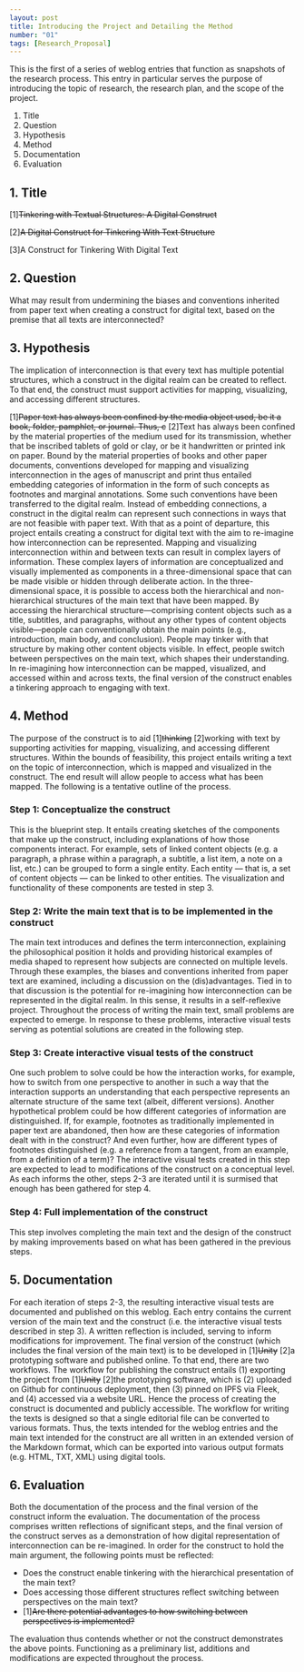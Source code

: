 ```yaml
---
layout: post
title: Introducing the Project and Detailing the Method
number: "01"
tags: [Research_Proposal]
---
```


This is the first of a series of weblog entries that function as snapshots of the research process. This entry in particular serves the purpose of introducing the topic of research, the research plan, and the scope of the project.

1. Title
2. Question
3. Hypothesis
4. Method
5. Documentation
6. Evaluation

## 1. Title

[1]~~Tinkering with Textual Structures: A Digital Construct~~

[2]~~A Digital Construct for Tinkering With Text Structure~~

[3]A Construct for Tinkering With Digital Text

## 2. Question

What may result from undermining the biases and conventions inherited from paper text when creating a construct for digital text, based on the premise that all texts are interconnected?

## 3. Hypothesis

The implication of interconnection is that every text has multiple potential structures, which a construct in the digital realm can be created to reflect. To that end, the construct must support activities for mapping, visualizing, and accessing different structures.

[1]~~Paper text has always been confined by the media object used, be it a book, folder, pamphlet, or journal. Thus, c~~ [2]Text has always been confined by the material properties of the medium used for its transmission, whether that be inscribed tablets of gold or clay, or be it handwritten or printed ink on paper. Bound by the material properties of books and other paper documents, conventions developed for mapping and visualizing interconnection in the ages of manuscript and print thus entailed embedding categories of information in the form of such concepts as footnotes and marginal annotations. Some such conventions have been transferred to the digital realm. Instead of embedding connections, a construct in the digital realm can represent such connections in ways that are not feasible with paper text. With that as a point of departure, this project entails creating a construct for digital text with the aim to re-imagine how interconnection can be represented. Mapping and visualizing interconnection within and between texts can result in complex layers of information. These complex layers of information are conceptualized and visually implemented as components in a three-dimensional space that can be made visible or hidden through deliberate action. In the three-dimensional space, it is possible to access both the hierarchical and non-hierarchical structures of the main text that have been mapped. By accessing the hierarchical structure—comprising content objects such as a title, subtitles, and paragraphs, without any other types of content objects visible—people can conventionally obtain the main points (e.g., introduction, main body, and conclusion). People may tinker with that structure by making other content objects visible. In effect, people switch between perspectives on the main text, which shapes their understanding. In re-imagining how interconnection can be mapped, visualized, and accessed within and across texts, the final version of the construct enables a tinkering approach to engaging with text.

## 4. Method

The purpose of the construct is to aid [1]~~thinking~~ [2]working with text by supporting activities for mapping, visualizing, and accessing different structures. Within the bounds of feasibility, this project entails writing a text on the topic of interconnection, which is mapped and visualized in the construct. The end result will allow people to access what has been mapped. The following is a tentative outline of the process.

### Step 1: Conceptualize the construct

This is the blueprint step. It entails creating sketches of the components that make up the construct, including explanations of how those components interact. For example, sets of linked content objects (e.g. a paragraph, a phrase within a paragraph, a subtitle, a list item, a note on a list, etc.) can be grouped to form a single entity. Each entity — that is, a set of content objects — can be linked to other entities. The visualization and functionality of these components are tested in step 3.

### Step 2: Write the main text that is to be implemented in the construct

The main text introduces and defines the term interconnection, explaining the philosophical position it holds and providing historical examples of media shaped to represent how subjects are connected on multiple levels. Through these examples, the biases and conventions inherited from paper text are examined, including a discussion on the (dis)advantages. Tied in to that discussion is the potential for re-imagining how interconnection can be represented in the digital realm. In this sense, it results in a self-reflexive project. Throughout the process of writing the main text, small problems are expected to emerge. In response to these problems, interactive visual tests serving as potential solutions are created in the following step.

### Step 3: Create interactive visual tests of the construct

One such problem to solve could be how the interaction works, for example, how to switch from one perspective to another in such a way that the interaction supports an understanding that each perspective represents an alternate structure of the same text (albeit, different versions). Another hypothetical problem could be how different categories of information are distinguished. If, for example, footnotes as traditionally implemented in paper text are abandoned, then how are these categories of information dealt with in the construct? And even further, how are different types of footnotes distinguished (e.g. a reference from a tangent, from an example, from a definition of a term)? The interactive visual tests created in this step are expected to lead to modifications of the construct on a conceptual level. As each informs the other, steps 2-3 are iterated until it is surmised that enough has been gathered for step 4.

### Step 4: Full implementation of the construct

This step involves completing the main text and the design of the construct by making improvements based on what has been gathered in the previous steps.

## 5. Documentation

For each iteration of steps 2-3, the resulting interactive visual tests are documented and published on this weblog. Each entry contains the current version of the main text and the construct (i.e. the interactive visual tests described in step 3). A written reflection is included, serving to inform modifications for improvement. The final version of the construct (which includes the final version of the main text) is to be developed in [1]~~Unity~~ [2]a prototyping software and published online. To that end, there are two workflows. The workflow for publishing the construct entails (1) exporting the project from [1]~~Unity~~ [2]the prototyping software, which is (2) uploaded on Github for continuous deployment, then (3) pinned on IPFS via Fleek, and (4) accessed via a website URL. Hence the process of creating the construct is documented and publicly accessible. The workflow for writing the texts is designed so that a single editorial file can be converted to various formats. Thus, the texts intended for the weblog entries and the main text intended for the construct are all written in an extended version of the Markdown format, which can be exported into various output formats (e.g. HTML, TXT, XML) using digital tools.

## 6. Evaluation

Both the documentation of the process and the final version of the construct inform the evaluation. The documentation of the process comprises written reflections of significant steps, and the final version of the construct serves as a demonstration of how digital representation of interconnection can be re-imagined. In order for the construct to hold the main argument, the following points must be reflected:

- Does the construct enable tinkering with the hierarchical presentation of the main text?
- Does accessing those different structures reflect switching between perspectives on the main text?
- [1]~~Are there potential advantages to how switching between perspectives is implemented?~~

The evaluation thus contends whether or not the construct demonstrates the above points. Functioning as a preliminary list, additions and modifications are expected throughout the process.
